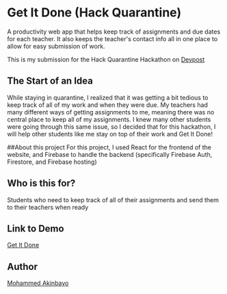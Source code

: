 # Get It Done (Hack Quarantine)
A productivity web app that helps keep track of assignments and due dates for each teacher. It also keeps the teacher's contact info all in one place to allow for easy submission of work.

This is my submission for the Hack Quarantine Hackathon on [Devpost](https://hackquarantine.devpost.com/?ref_content=default&ref_feature=challenge&ref_medium=portfolio)

## The Start of an Idea
While staying in quarantine, I realized that it was getting a bit tedious to keep track of all of my work and when they were due. My teachers had many different ways of getting assignments to me, meaning there was no central place to keep all of my assignments. I knew many other students were going through this same issue, so I decided that for this hackathon, I will help other students like me stay on top of their work and Get It Done!

##About this project
For this project, I used React for the frontend of the website, and Firebase to handle the backend (specifically Firebase Auth, Firestore, and Firebase hosting)

## Who is this for?
Students who need to keep track of all of their assignments and send them to their teachers when ready

## Link to Demo
[Get It Done](https://get-it-done-app.web.app/sign-in)

## Author
[Mohammed Akinbayo](https://github.com/Mohammed532)

